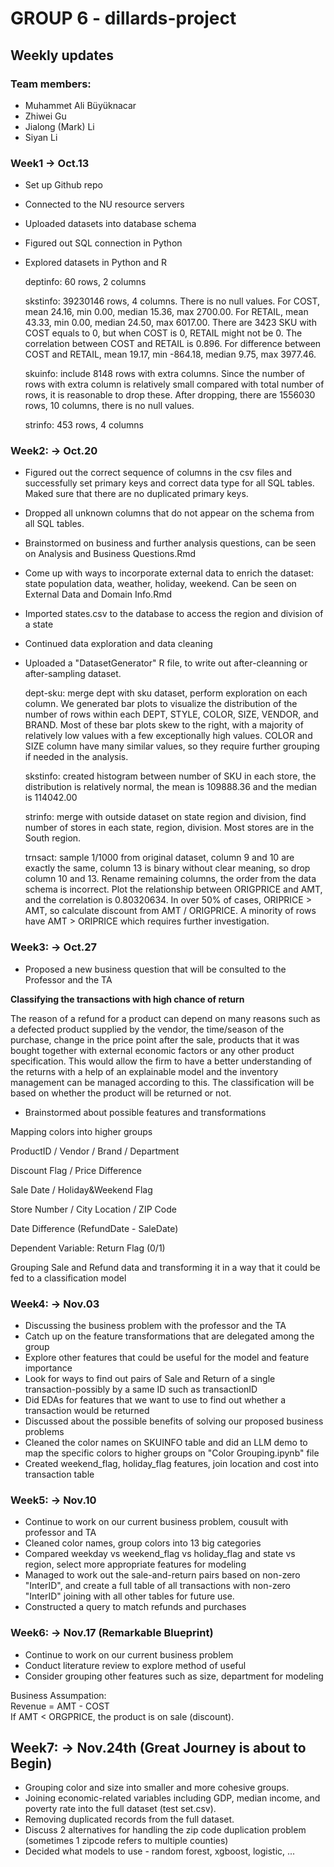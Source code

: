 # GROUP 6 - dillards-project

## Weekly updates

### Team members:
* Muhammet Ali Büyüknacar
* Zhiwei Gu
* Jialong (Mark) Li
* Siyan Li

### Week1 -> Oct.13

- Set up Github repo
- Connected to the NU resource servers
- Uploaded datasets into database schema
- Figured out SQL connection in Python
- Explored datasets in Python and R

  deptinfo: 60 rows, 2 columns

  skstinfo: 39230146 rows, 4 columns. There is no null values. For COST, mean 24.16, min 0.00, median 15.36, max 2700.00. For RETAIL, mean 43.33, min 0.00, median 24.50, max 6017.00.
  There are 3423 SKU with COST equals to 0, but when COST is 0, RETAIL might not be 0. The correlation between COST and RETAIL is 0.896.
  For difference between COST and RETAIL, mean 19.17, min -864.18, median 9.75, max 3977.46.

  skuinfo: include 8148 rows with extra columns. Since the number of rows with extra column is relatively small compared with total number of rows, it is reasonable to drop these.
  After dropping, there are 1556030 rows, 10 columns, there is no null values.

  strinfo: 453 rows, 4 columns


### Week2: -> Oct.20
- Figured out the correct sequence of columns in the csv files and successfully set primary keys and correct data type for all SQL tables. Maked sure that there are no duplicated primary keys.
- Dropped all unknown columns that do not appear on the schema from all SQL tables.
- Brainstormed on business and further analysis questions, can be seen on Analysis and Business Questions.Rmd
- Come up with ways to incorporate external data to enrich the dataset: state population data, weather, holiday, weekend. Can be seen on External Data and Domain Info.Rmd
- Imported states.csv to the database to access the region and division of a state
- Continued data exploration and data cleaning
- Uploaded a "DatasetGenerator" R file, to write out after-cleanning or after-sampling dataset.

  dept-sku: merge dept with sku dataset, perform exploration on each column. We generated bar plots to visualize the distribution of the number of rows within each DEPT, STYLE, COLOR, SIZE, VENDOR, and BRAND. Most of these bar plots skew to the right, with a majority of relatively low values with a few exceptionally high values. COLOR and SIZE column have many similar values, so they require further grouping if needed in the analysis.

  skstinfo: created histogram between number of SKU in each store, the distribution is relatively normal, the mean is 109888.36 and the median is 114042.00

  strinfo: merge with outside dataset on state region and division, find number of stores in each state, region, division. Most stores are in the South region.

  trnsact: sample 1/1000 from original dataset, column 9 and 10 are exactly the same, column 13 is binary without clear meaning, so drop column 10 and 13. Rename remaining columns, the order from the data schema is incorrect. Plot the relationship between ORIGPRICE and AMT, and the correlation is 0.80320634. In over 50% of cases, ORIPRICE > AMT, so calculate discount from AMT / ORIGPRICE. A minority of rows have AMT > ORIPRICE which requires further investigation. 

### Week3: -> Oct.27

- Proposed a new business question that will be consulted to the Professor and the TA

**Classifying the transactions with high chance of return**

The reason of a refund for a product can depend on many reasons such as a defected product supplied by the vendor, the time/season of the purchase, change in the price point after the sale, products that it was bought together with external economic factors or any other product specification. This would allow the firm to have a better understanding of the returns with a help of an explainable model and the inventory management can be managed according to this. The classification will be based on whether the product will be returned or not.

- Brainstormed about possible features and transformations

Mapping colors into higher groups

ProductID / Vendor / Brand / Department

Discount Flag / Price Difference

Sale Date / Holiday&Weekend Flag

Store Number / City Location / ZIP Code

Date Difference (RefundDate - SaleDate)

Dependent Variable: Return Flag (0/1)

Grouping Sale and Refund data and transforming it in a way that it could be fed to a classification model


### Week4: -> Nov.03

- Discussing the business problem with the professor and the TA
- Catch up on the feature transformations that are delegated among the group
- Explore other features that could be useful for the model and feature importance
- Look for ways to find out pairs of Sale and Return of a single transaction-possibly by a same ID such as transactionID
- Did EDAs for features that we want to use to find out whether a transaction would be returned
- Discussed about the possible benefits of solving our proposed business problems
- Cleaned the color names on SKUINFO table and did an LLM demo to map the specific colors to higher groups on "Color Grouping.ipynb" file
- Created weekend_flag, holiday_flag features, join location and cost into transaction table 

### Week5: -> Nov.10

- Continue to work on our current business problem, cousult with professor and TA
- Cleaned color names, group colors into 13 big categories
- Compared weekday vs weekend_flag vs holiday_flag and state vs region, select more appropriate features for modeling
- Managed to work out the sale-and-return pairs based on non-zero "InterID", and create a full table of all transactions with non-zero "InterID" joining with all other tables for future use.
- Constructed a query to match refunds and purchases


### Week6: -> Nov.17 (Remarkable Blueprint)

- Continue to work on our current business problem
- Conduct literature review to explore method of useful
- Consider grouping other features such as size, department for modeling

Business Assumpation:  
Revenue = AMT - COST  
If AMT < ORGPRICE, the product is on sale (discount).

## Week7: -> Nov.24th (Great Journey is about to Begin)
- Grouping color and size into smaller and more cohesive groups.
- Joining economic-related variables including GDP, median income, and poverty rate into the full dataset (test set.csv).
- Removing duplicated records from the full dataset.
- Discuss 2 alternatives for handling the zip code duplication problem (sometimes 1 zipcode refers to multiple counties) 
- Decided what models to use - random forest, xgboost, logistic, ...
